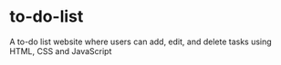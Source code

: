 # to-do-list
A to-do list website where users can add, edit, and delete tasks using HTML, CSS and JavaScript
